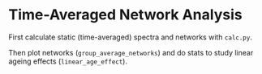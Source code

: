 # Time-Averaged Network Analysis

First calculate static (time-averaged) spectra and networks with `calc.py`.

Then plot networks (`group_average_networks`) and do stats to study linear ageing effects (`linear_age_effect`).
